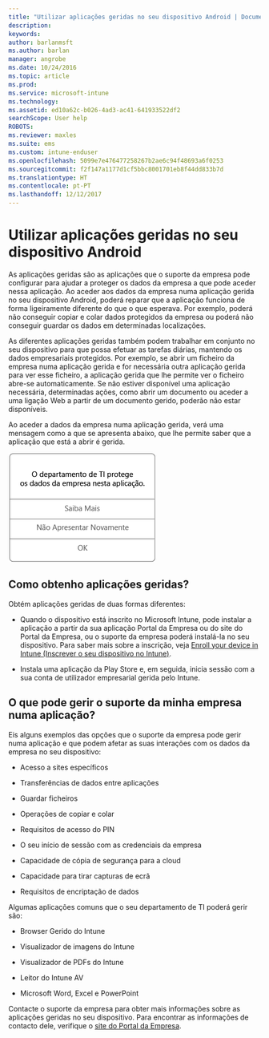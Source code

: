 ```yaml
---
title: "Utilizar aplicações geridas no seu dispositivo Android | Documentos da Microsoft"
description: 
keywords: 
author: barlanmsft
ms.author: barlan
manager: angrobe
ms.date: 10/24/2016
ms.topic: article
ms.prod: 
ms.service: microsoft-intune
ms.technology: 
ms.assetid: ed10a62c-b026-4ad3-ac41-641933522df2
searchScope: User help
ROBOTS: 
ms.reviewer: maxles
ms.suite: ems
ms.custom: intune-enduser
ms.openlocfilehash: 5099e7e476477258267b2ae6c94f48693a6f0253
ms.sourcegitcommit: f2f147a1177d1cf5bbc8001701eb8f44dd833b7d
ms.translationtype: HT
ms.contentlocale: pt-PT
ms.lasthandoff: 12/12/2017
---
```

# <a name="use-managed-apps-on-your-android-device"></a>Utilizar aplicações geridas no seu dispositivo Android

As aplicações geridas são as aplicações que o suporte da empresa pode configurar para ajudar a proteger os dados da empresa a que pode aceder nessa aplicação. Ao aceder aos dados da empresa numa aplicação gerida no seu dispositivo Android, poderá reparar que a aplicação funciona de forma ligeiramente diferente do que o que esperava. Por exemplo, poderá não conseguir copiar e colar dados protegidos da empresa ou poderá não conseguir guardar os dados em determinadas localizações.

As diferentes aplicações geridas também podem trabalhar em conjunto no seu dispositivo para que possa efetuar as tarefas diárias, mantendo os dados empresariais protegidos. Por exemplo, se abrir um ficheiro da empresa numa aplicação gerida e for necessária outra aplicação gerida para ver esse ficheiro, a aplicação gerida que lhe permite ver o ficheiro abre-se automaticamente. Se não estiver disponível uma aplicação necessária, determinadas ações, como abrir um documento ou aceder a uma ligação Web a partir de um documento gerido, poderão não estar disponíveis.

Ao aceder a dados da empresa numa aplicação gerida, verá uma mensagem como a que se apresenta abaixo, que lhe permite saber que a aplicação que está a abrir é gerida.

![open-managed-apps-message](./media/managed-apps-message.png)

## <a name="how-do-i-get-managed-apps"></a>Como obtenho aplicações geridas?
Obtém aplicações geridas de duas formas diferentes:

-   Quando o dispositivo está inscrito no Microsoft Intune, pode instalar a aplicação a partir da sua aplicação Portal da Empresa ou do site do Portal da Empresa, ou o suporte da empresa poderá instalá-la no seu dispositivo. Para saber mais sobre a inscrição, veja [Enroll your device in Intune (Inscrever o seu dispositivo no Intune)](enroll-your-device-in-Intune-android.md).

-   Instala uma aplicação da Play Store e, em seguida, inicia sessão com a sua conta de utilizador empresarial gerida pelo Intune.

## <a name="what-can-my-company-support-manage-in-an-app"></a>O que pode gerir o suporte da minha empresa numa aplicação?
Eis alguns exemplos das opções que o suporte da empresa pode gerir numa aplicação e que podem afetar as suas interações com os dados da empresa no seu dispositivo:

-   Acesso a sites específicos

-   Transferências de dados entre aplicações

-   Guardar ficheiros

-   Operações de copiar e colar

-   Requisitos de acesso do PIN

-   O seu início de sessão com as credenciais da empresa

-   Capacidade de cópia de segurança para a cloud

-   Capacidade para tirar capturas de ecrã

-   Requisitos de encriptação de dados

Algumas aplicações comuns que o seu departamento de TI poderá gerir são:

-   Browser Gerido do Intune

-   Visualizador de imagens do Intune

-   Visualizador de PDFs do Intune

-   Leitor do Intune AV

-   Microsoft Word, Excel e PowerPoint

Contacte o suporte da empresa para obter mais informações sobre as aplicações geridas no seu dispositivo. Para encontrar as informações de contacto dele, verifique o [site do Portal da Empresa](https://portal.manage.microsoft.com#HelpDeskDialog).
